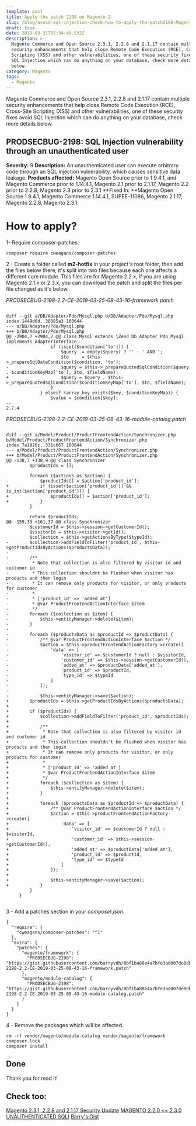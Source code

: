 ```yaml
---
template: post
title: Apply the patch 2198 on Magento 2
slug: /blog/avoid-sql-injection-check-how-to-apply-the-patch2198-Magento2.html
draft: true
date: 2019-03-31T05:34:40.532Z
description: >-
  Magento Commerce and Open Source 2.3.1, 2.2.8 and 2.1.17 contain multiple
  security enhancements that help close Remote Code Execution (RCE), Cross-Site
  Scripting (XSS) and other vulnerabilities, one of these security fixes avoid
  SQL Injection which can do anything on your database, check more details
  below.
category: Magento
tags:
  - Magento
---
```

Magento Commerce and Open Source 2.3.1, 2.2.8 and 2.1.17 contain multiple security enhancements that help close Remote Code Execution (RCE), Cross-Site Scripting (XSS) and other vulnerabilities, one of these security fixes avoid SQL Injection which can do anything on your database, check more details below.
## PRODSECBUG-2198: SQL Injection vulnerability through an unauthenticated user
**Severity:** 9
**Description:** An unauthenticated user can execute arbitrary code through an SQL injection vulnerability, which causes sensitive data leakage.
**Products affected:** Magento Open Source prior to 1.9.4.1, and Magento Commerce prior to 1.14.4.1, Magento 2.1 prior to 2.1.17, Magento 2.2 prior to 2.2.8, Magento 2.3 prior to 2.3.1
**Fixed In: **Magento Open Source 1.9.4.1, Magento Commerce 1.14.4.1, SUPEE-11086, Magento 2.1.17, Magento 2.2.8, Magento 2.3.1 
# How to apply?
1- Require composer-patches: 

```
composer require cweagans/composer-patches
```

2 - Create a folder called **m2-hotfix** in your project's root folder, then add the files below there, it's split into two files because each one affects a different core module. This files are for Magento 2.2.x, if you are using Magento 2.1.x or 2.3.x, you can download the patch and split the files per file changed as it's below.

_PRODSECBUG-2198-2.2-CE-2019-03-25-08-43-16-framework.patch_

```

diff --git a/DB/Adapter/Pdo/Mysql.php b/DB/Adapter/Pdo/Mysql.php
index 1449d6d..38085a3 100644
--- a/DB/Adapter/Pdo/Mysql.php
+++ b/DB/Adapter/Pdo/Mysql.php
@@ -2904,7 +2904,7 @@ class Mysql extends \Zend_Db_Adapter_Pdo_Mysql implements AdapterInterface
                 if (isset($condition['to'])) {
                     $query .= empty($query) ? '' : ' AND ';
                     $to     = $this->_prepareSqlDateCondition($condition, 'to');
-                    $query = $this->_prepareQuotedSqlCondition($query . $conditionKeyMap['to'], $to, $fieldName);
+                    $query = $query . $this->_prepareQuotedSqlCondition($conditionKeyMap['to'], $to, $fieldName);
                 }
             } elseif (array_key_exists($key, $conditionKeyMap)) {
                 $value = $condition[$key];
-- 
2.7.4

```



_PRODSECBUG-2198-2.2-CE-2019-03-25-08-43-16-module-catalog.patch_

```

diff --git a/Model/Product/ProductFrontendAction/Synchronizer.php b/Model/Product/ProductFrontendAction/Synchronizer.php
index 7a1926c..331c667 100644
--- a/Model/Product/ProductFrontendAction/Synchronizer.php
+++ b/Model/Product/ProductFrontendAction/Synchronizer.php
@@ -138,7 +138,9 @@ class Synchronizer
         $productIds = [];
 
         foreach ($actions as $action) {
-            $productIds[] = $action['product_id'];
+            if (isset($action['product_id']) && is_int($action['product_id'])) {
+                $productIds[] = $action['product_id'];
+            }
         }
 
         return $productIds;
@@ -159,33 +161,37 @@ class Synchronizer
         $customerId = $this->session->getCustomerId();
         $visitorId = $this->visitor->getId();
         $collection = $this->getActionsByType($typeId);
-        $collection->addFieldToFilter('product_id', $this->getProductIdsByActions($productsData));
-
-        /**
-         * Note that collection is also filtered by visitor id and customer id
-         * This collection shouldnt be flushed when visitor has products and then login
-         * It can remove only products for visitor, or only products for customer
-         *
-         * ['product_id' => 'added_at']
-         * @var ProductFrontendActionInterface $item
-         */
-        foreach ($collection as $item) {
-            $this->entityManager->delete($item);
-        }
-
-        foreach ($productsData as $productId => $productData) {
-            /** @var ProductFrontendActionInterface $action */
-            $action = $this->productFrontendActionFactory->create([
-                'data' => [
-                    'visitor_id' => $customerId ? null : $visitorId,
-                    'customer_id' => $this->session->getCustomerId(),
-                    'added_at' => $productData['added_at'],
-                    'product_id' => $productId,
-                    'type_id' => $typeId
-                ]
-            ]);
-
-            $this->entityManager->save($action);
+        $productIds = $this->getProductIdsByActions($productsData);
+
+        if ($productIds) {
+            $collection->addFieldToFilter('product_id', $productIds);
+
+            /**
+             * Note that collection is also filtered by visitor id and customer id
+             * This collection shouldn't be flushed when visitor has products and then login
+             * It can remove only products for visitor, or only products for customer
+             *
+             * ['product_id' => 'added_at']
+             * @var ProductFrontendActionInterface $item
+             */
+            foreach ($collection as $item) {
+                $this->entityManager->delete($item);
+            }
+
+            foreach ($productsData as $productId => $productData) {
+                /** @var ProductFrontendActionInterface $action */
+                $action = $this->productFrontendActionFactory->create([
+                    'data' => [
+                        'visitor_id' => $customerId ? null : $visitorId,
+                        'customer_id' => $this->session->getCustomerId(),
+                        'added_at' => $productData['added_at'],
+                        'product_id' => $productId,
+                        'type_id' => $typeId
+                    ]
+                ]);
+
+                $this->entityManager->save($action);
+            }
         }
     }


```

3 - Add a patches section in your _composer.json_.

```
{
  "require": {
    "cweagans/composer-patches": "^1"
  },
  "extra": {
    "patches": {
      "magento/framework": {
        "PRODSECBUG-2198": "https://gist.githubusercontent.com/barryvdh/8bf1ba88e4a7bfe3ad007de8dbf2600c/raw/e8d7e0072990cafbcba0e847b20fce62d8793938/PRODSECBUG-2198-2.2-CE-2019-03-25-08-43-16-framework.patch"
      },
      "magento/module-catalog": {
        "PRODSECBUG-2198": "https://gist.githubusercontent.com/barryvdh/8bf1ba88e4a7bfe3ad007de8dbf2600c/raw/e8d7e0072990cafbcba0e847b20fce62d8793938/PRODSECBUG-2198-2.2-CE-2019-03-25-08-43-16-module-catalog.patch"
      }
    }
  }
}
```


4 - Remove the packages which will be affected.

```
rm -rf vendor/magento/module-catalog vendor/magento/framework composer.lock
composer install

```
## Done
Thank you for read it!

## Check too:
[Magento 2.3.1, 2.2.8 and 2.1.17 Security Update](https://magento.com/tech-resources/download#download2288)
[MAGENTO 2.2.0 <= 2.3.0 UNAUTHENTICATED SQLI](https://www.ambionics.io/blog/magento-sqli)
[Barry's Gist](https://gist.github.com/barryvdh/8bf1ba88e4a7bfe3ad007de8dbf2600c)
